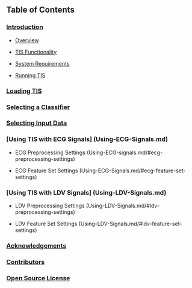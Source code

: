 ## Table of Contents

### [Introduction](Introduction.md)

* [Overview](Introduction.md/#overview)

* [TIS Functionality](Introduction.md/#tis-functionality)

* [System Requirements](Introduction.md/#system-requirements)

* [Running TIS](Introduction.md/#running-tis)

### [Loading TIS](Loading-TIS.md) 

### [Selecting a Classifier](Selecting-Classifier.md)

### [Selecting Input Data](Selecting-Input-Data.md)

### [Using TIS with ECG Signals] (Using-ECG-Signals.md)

* ECG Preprocessing Settings (Using-ECG-signals.md/#ecg-preprocessing-settings)

* ECG Feature Set Settings (Using-ECG-Signals.md/#ecg-feature-set-settings)

### [Using TIS with LDV Signals] (Using-LDV-Signals.md)

* LDV Preprocessing Settings (Using-LDV-Signals.md/#ldv-preprocessing-settings)

* LDV Feature Set Settings (Using-LDV-Signals.md/#ldv-feature-set-settings)

### [Acknowledgements](Acknowledgements.md)

### [Contributors](Contributors.md)

### [Open Source License](License.md)
